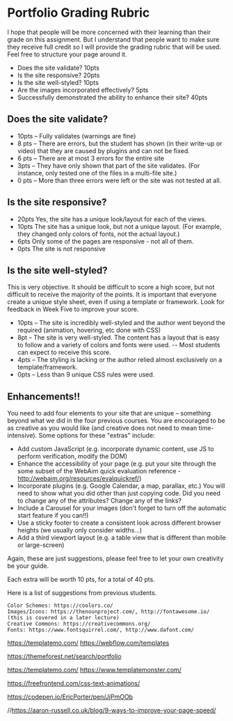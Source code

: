 # Portfolio Grading Rubric

I hope that people will be more concerned with their learning than their grade on this assignment. But I understand that people want to make sure they receive full credit so I will provide the grading rubric that will be used. Feel free to structure your page around it.

- Does the site validate? 10pts
- Is the site responsive? 20pts
- Is the site well-styled? 10pts
- Are the images incorporated effectively? 5pts
- Successfully demonstrated the ability to enhance their site? 40pts

## Does the site validate?

- 10pts – Fully validates (warnings are fine)
- 8 pts – There are errors, but the student has shown (in their write-up or video) that they are caused by plugins and can not be fixed.
- 6 pts – There are at most 3 errors for the entire site
- 3pts – They have only shown that part of the site validates. (For instance, only tested one of the files in a multi-file site.)
- 0 pts – More than three errors were left or the site was not tested at all.

## Is the site responsive?

- 20pts Yes, the site has a unique look/layout for each of the views.
- 10pts The site has a unique look, but not a unique layout. (For example, they changed only colors of fonts, not the actual layout.)
- 6pts Only some of the pages are responsive - not all of them.
- 0pts The site is not responsive

## Is the site well-styled?

This is very objective. It should be difficult to score a high score, but not difficult to receive the majority of the points. It is important that everyone create a unique style sheet, even if using a template or framework. Look for feedback in Week Five to improve your score.

- 10pts – The site is incredibly well-styled and the author went beyond the required (animation, hovering, etc done with CSS)
- 8pt – The site is very well-styled. The content has a layout that is easy to follow and a variety of colors and fonts were used. -- Most students can expect to receive this score.
- 4pts – The styling is lacking or the author relied almost exclusively on a template/framework.
- 0pts – Less than 9 unique CSS rules were used.

## Enhancements!!

You need to add four elements to your site that are unique – something beyond what we did in the four previous courses. You are encouraged to be as creative as you would like (and creative does not need to mean time-intensive). Some options for these "extras" include:

- Add custom JavaScript (e.g. incorporate dynamic content, use JS to perform verification, modify the DOM)
- Enhance the accessibility of your page (e.g. put your site through the some subset of the WebAim quick evaluation reference - http://webaim.org/resources/evalquickref/)
- Incorporate plugins (e.g. Google Calendar, a map, parallax, etc.) You will need to show what you did other than just copying code. Did you need to change any of the attributes? Change any of the links?
- Include a Carousel for your images (don't forget to turn off the automatic start feature if you can!!)
- Use a sticky footer to create a consistent look across different browser heights (we usually only consider widths…)
- Add a third viewport layout (e.g. a table view that is different than mobile or large-screen) 


Again, these are just suggestions, please feel free to let your own creativity be your guide.

Each extra will be worth 10 pts, for a total of 40 pts.


Here is a list of suggestions from previous students.

    Color Schemes: https://coolors.co/
    Images/Icons: https://thenounproject.com/, http://fontawesome.io/ (this is covered in a later lecture)
    Creative Commons: https://creativecommons.org/
    Fonts: https://www.fontsquirrel.com/, http://www.dafont.com/

https://templatemo.com/
https://webflow.com/templates

https://themeforest.net/search/portfolio

https://templatemo.com/
https://www.templatemonster.com/

https://freefrontend.com/css-text-animations/

https://codepen.io/EricPorter/pen/JjPmOOb



//https://aaron-russell.co.uk/blog/9-ways-to-improve-your-page-speed/